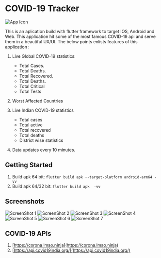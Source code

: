 # COVID-19 Tracker

![App Icon](https://github.com/Shiba-Kar/covid-19_tracker/blob/master/android/app/src/main/res/mipmap-hdpi/ic_launcher.png)

This is an aplication build with flutter framework to target IOS, Android and Web.
This application hit some of the most famous COVID-19 api and serve them in a beautiful UX/UI.
The below points enlists features of this application :

1. Live Global COVID-19 statistics:
    * Total Cases.
    * Total Deaths.
    * Total Recovered.
    * Total Deaths.
    * Total Critical
    * Total Tests

2. Worst Affected Countries

3. Live Indian COVID-19 statistics
   * Total cases
   * Total active
   * Total recovered
   * Total deaths
   * District wise statistics

4. Data updates every 10 minutes.

## Getting Started

1. Build apk 64 bit: `flutter build apk --target-platform android-arm64 -vv`
2. Build apk 64/32 bit: `flutter build apk  -vv`

## Screenshots

![ScreenShot 1](https://github.com/Shiba-Kar/covid-19_tracker/blob/master/flutter_01.png)
![ScreenShot 2](https://github.com/Shiba-Kar/covid-19_tracker/blob/master/flutter_02.png)
![ScreenShot 3](https://github.com/Shiba-Kar/covid-19_tracker/blob/master/flutter_03.png)
![ScreenShot 4](https://github.com/Shiba-Kar/covid-19_tracker/blob/master/flutter_04.png)
![ScreenShot 5](https://github.com/Shiba-Kar/covid-19_tracker/blob/master/flutter_05.png)
![ScreenShot 6](https://github.com/Shiba-Kar/covid-19_tracker/blob/master/flutter_06.png)
![ScreenShot 7](https://github.com/Shiba-Kar/covid-19_tracker/blob/master/flutter_07.png)

## COVID-19 APIs

 1. [https://corona.lmao.ninja](https://corona.lmao.ninja)
 2. [https://api.covid19india.org/](https://api.covid19india.org/)

